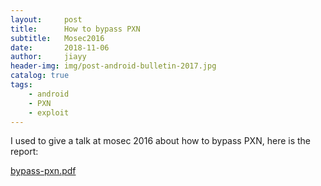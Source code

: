```yaml
---
layout:     post
title:      How to bypass PXN
subtitle:   Mosec2016
date:       2018-11-06
author:     jiayy
header-img: img/post-android-bulletin-2017.jpg
catalog: true
tags:
    - android
    - PXN 
    - exploit
---
```


I used to give a talk at mosec 2016 about how to bypass PXN, here is the report:

<object data="bypass-pxn.pdf" type="application/pdf" width="700px" height="700px">
    <a href="bypass-pxn.pdf"> bypass-pxn.pdf </a>
</object>


